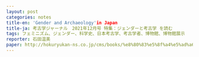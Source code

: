 ```yaml
---
layout: post
categories: notes
title-en: 'Gender and Archaeology'in Japan
title-ja: 考古学ジャーナル　2021年12月号 特集：ジェンダーと考古学 を読む
tags: フェミニズム、ジェンダー、科学史、日本考古学、考古学者、博物館、博物館展示
reporter: 石田温美
paper: http://hokuryukan-ns.co.jp/cms/books/%e8%80%83%e5%8f%a4%e5%ad%a6%e3%82%b8%e3%83%a3%e3%83%bc%e3%83%8a%e3%83%ab%e3%80%802021%e5%b9%b412%e6%9c%88%e5%8f%b7-%e3%82%b8%e3%82%a7%e3%83%b3%e3%83%80%e3%83%bc%e3%81%a8%e8%80%83%e5%8f%a4%e5%ad%a6/
---
```



